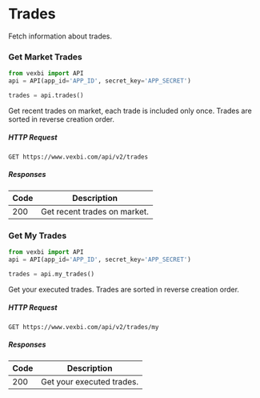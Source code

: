 # Trades

Fetch information about trades.

### Get Market Trades

```python
from vexbi import API
api = API(app_id='APP_ID', secret_key='APP_SECRET')

trades = api.trades()
```

Get recent trades on market, each trade is included only once. Trades are sorted in reverse creation order.

##### HTTP Request
`GET https://www.vexbi.com/api/v2/trades`

##### Responses

| Code | Description |
| ---- | ----------- |
| 200 | Get recent trades on market. |

### Get My Trades

```python
from vexbi import API
api = API(app_id='APP_ID', secret_key='APP_SECRET')

trades = api.my_trades()
```

Get your executed trades. Trades are sorted in reverse creation order.

##### HTTP Request
`GET https://www.vexbi.com/api/v2/trades/my`

##### Responses

| Code | Description |
| ---- | ----------- |
| 200 | Get your executed trades. |
